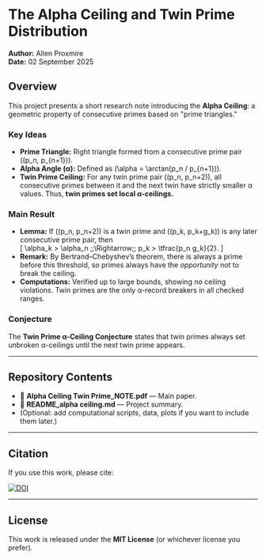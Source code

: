 # The Alpha Ceiling and Twin Prime Distribution

**Author:** Allen Proxmire  
**Date:** 02 September 2025  

## Overview
This project presents a short research note introducing the **Alpha Ceiling**: a geometric property of consecutive primes based on "prime triangles."  

### Key Ideas
- **Prime Triangle:** Right triangle formed from a consecutive prime pair \((p_n, p_{n+1})\).  
- **Alpha Angle (α):** Defined as \(\alpha = \arctan(p_n / p_{n+1})\).  
- **Twin Prime Ceiling:** For any twin prime pair \((p_n, p_n+2)\), all consecutive primes between it and the next twin have strictly smaller α values. Thus, **twin primes set local α-ceilings.**

### Main Result
- **Lemma:** If \((p_n, p_n+2)\) is a twin prime and \((p_k, p_k+g_k)\) is any later consecutive prime pair, then  
  \[
  \alpha_k > \alpha_n \;\;\Rightarrow\;\; p_k > \tfrac{p_n g_k}{2}.
  \]  
- **Remark:** By Bertrand–Chebyshev’s theorem, there is always a prime before this threshold, so primes always have the *opportunity* not to break the ceiling.  
- **Computations:** Verified up to large bounds, showing no ceiling violations. Twin primes are the only α-record breakers in all checked ranges.  

### Conjecture
The **Twin Prime α-Ceiling Conjecture** states that twin primes always set unbroken α-ceilings until the next twin prime appears.  

---

## Repository Contents
- 📄 **Alpha Ceiling Twin Prime_NOTE.pdf** — Main paper.  
- 📜 **README_alpha ceiling.md** — Project summary.  
- (Optional: add computational scripts, data, plots if you want to include them later.)

---

## Citation
If you use this work, please cite:


[![DOI](https://zenodo.org/badge/1050031809.svg)](https://doi.org/10.5281/zenodo.17049966)


---

## License
This work is released under the **MIT License** (or whichever license you prefer).
